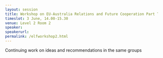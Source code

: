 ```yaml
---
layout: session
title: Workshop on EU-Australia Relations and Future Cooperation Part Two
timeslot: 3 June, 14.00-15.30
venue: Level 2 Room 2
speaker:
speakerurl: 
permalink: /elfworkshop2.html
---
```


Continuing work on ideas and recommendations in the same groups
